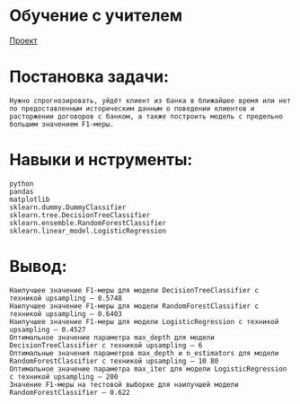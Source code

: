 # Обучение с учителем

[Проект](Яндекс.Практикум%20«Обучение%20с%20учителем»%20на%20GitHub.ipynb)

# Постановка задачи:  
	Нужно спрогнозировать, уйдёт клиент из банка в ближайшее время или нет по предоставленным историческим данным о поведении клиентов и расторжении договоров с банком, а также построить модель с предельно большим значением F1-меры.
# Навыки и нструменты:  
	python  
	pandas
	matplotlib
	sklearn.dummy.DummyClassifier
	sklearn.tree.DecisionTreeClassifier 
	sklearn.ensemble.RandomForestClassifier 
	sklearn.linear_model.LogisticRegression
# Вывод:  
	Наилучшее значение F1-меры для модели DecisionTreeClassifier с техникой upsampling — 0.5748  
	Наилучшее значение F1-меры для модели RandomForestClassifier с техникой upsampling — 0.6403  
	Наилучшее значение F1-меры для модели LogisticRegression с техникой upsampling — 0.4527  
	Оптимальное значение параметра max_depth для модели DecisionTreeClassifier с техникой upsampling — 6  
	Оптимальные значения параметров max_depth и n_estimators для модели RandomForestClassifier с техникой upsampling — 10 80  
	Оптимальное значение параметра max_iter для модели LogisticRegression с техникой upsampling — 200  
	Значение F1-меры на тестовой выборке для наилучшей модели RandomForestClassifier — 0.622  
